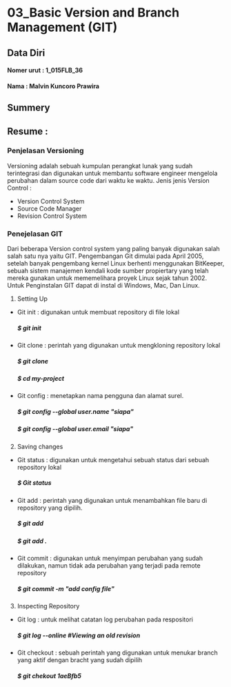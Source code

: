 # 03_Basic Version and Branch Management (GIT)

## Data Diri
#### Nomer urut : 1_015FLB_36
####  Nama : Malvin Kuncoro Prawira

## Summery

## Resume :
### Penjelasan Versioning
Versioning adalah sebuah kumpulan perangkat lunak yang sudah terintegrasi dan digunakan untuk membantu software engineer mengelola perubahan dalam source code dari waktu ke waktu.
Jenis jenis Version Control :
- Version Control System
- Source Code Manager
- Revision Control System

### Penejelasan GIT
Dari beberapa Version control system yang paling banyak digunakan salah salah satu nya yaitu GIT. 
Pengembangan Git dimulai pada April 2005, setelah banyak pengembang kernel Linux berhenti menggunakan BitKeeper, sebuah sistem manajemen kendali kode sumber propiertary yang telah mereka gunakan untuk mememelihara proyek Linux sejak tahun 2002.
Untuk Penginstalan GIT dapat di instal di Windows, Mac, Dan Linux.

1. Setting Up
- Git init : digunakan untuk membuat repository di file lokal
   ##### $ git init
- Git clone : perintah yang digunakan untuk mengkloning repository lokal
   ##### $ git clone <Link repository>
   ##### $ cd my-project
- Git config : menetapkan nama pengguna dan alamat surel.
   ##### $ git config --global user.name "siapa"
   ##### $ git config --global user.email "siapa"

2. Saving changes
- Git status : digunakan untuk mengetahui sebuah status dari sebuah repository lokal
   ##### $ Git status
- Git add : perintah yang digunakan untuk menambahkan file baru di repository yang dipilih.
   ##### $ git add <directory>
   ##### $ git add .
- Git commit : digunakan untuk menyimpan perubahan yang sudah dilakukan, namun tidak ada perubahan yang terjadi pada remote repository
   ##### $ git commit -m "add config file"

3. Inspecting Repository
- Git log : untuk melihat catatan log perubahan pada respositori
   ##### $ git log --online #Viewing an old revision
- Git checkout : sebuah perintah yang digunakan untuk menukar branch yang aktif dengan bracht yang sudah dipilih
   ##### $ git chekout 1aeBfb5